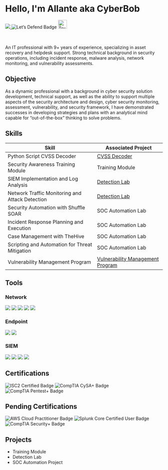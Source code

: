 # Hello, I'm Allante aka CyberBob

<a href="https://www.linkedin.com/in/allantejohnsond/">
    <img src="https://img.shields.io/badge/-LinkedIn-0072b1?&style=for-the-badge&logo=linkedin&logoColor=white" />
</a>
<a href="https://app.letsdefend.io/user/cyberbob" style="text-decoration: none;">
    <img src="https://img.shields.io/badge/Let’s_Defend-blue?style=for-the-badge&logo=security&logoColor=white" alt="Let’s Defend Badge" />
</a>
<a href="https://tryhackme.com/p/CyberBobby">
    <img src="https://tryhackme-badges.s3.amazonaws.com/CyberBobby.png" alt="TryHackMe" height="28">
</a>

<br><br>
An IT professional with 9+ years of experience, specializing in asset recovery and helpdesk support. Strong technical background in security operations, including incident response, malware analysis, network monitoring, and vulnerability assessments.

## Objective

As a dynamic professional with a background in cyber security solution development, technical support, as well as the ability to support multiple aspects of the security architecture and design, cyber security monitoring, assessment, vulnerability, and security framework, I have demonstrated successes in developing strategies and plans with an analytical mind capable for “out-of-the-box” thinking to solve problems.

## Skills

| Skill                                         | Associated Project         |
|-----------------------------------------------|----------------------------|
| Python Script CVSS Decoder | <a href="https://github.com/CyberAllante/CVSS-Decoder" target="_blank">CVSS Decoder</a> |
| Security Awareness Training Module | Training Module |
| SIEM Implementation and Log Analysis          | <a href="https://github.com/CyberAllante/Detection-Lab">Detection Lab</a>|
| Network Traffic Monitoring and Attack Detection | <a href="https://github.com/CyberAllante/Detection-Lab">Detection Lab</a>|
| Security Automation with Shuffle SOAR         | SOC Automation Lab|
| Incident Response Planning and Execution      | SOC Automation Lab|
| Case Management with TheHive                  | SOC Automation Lab|
| Scripting and Automation for Threat Mitigation | SOC Automation Lab|
| Vulnerability Management Program | <a href="https://github.com/CyberAllante/cyberrange">Vulnerability Management Program</a>|

## Tools

### Network
<div> 
<img src="https://img.shields.io/badge/-Wireshark-1679A7?&style=for-the-badge&logo=Wireshark&logoColor=white" /> 
<img src="https://img.shields.io/badge/-Suricata-EF3B2D?&style=for-the-badge&logo=Suricata&logoColor=white" /> 
<img src="https://img.shields.io/badge/-Metasploit-008080?&style=for-the-badge&logo=Metasploit&logoColor=white" /> 
<img src="https://img.shields.io/badge/-Hydra-FF6347?&style=for-the-badge&logo=Hydra&logoColor=white" /> 
<img src="https://img.shields.io/badge/-Burp%20Suite-F77F00?&style=for-the-badge&logo=Burp%20Suite&logoColor=white" /> 
</div>

### Endpoint
<div>
    <img src="https://img.shields.io/badge/-Microsoft_Defender_for_Endpoint-00A4EF?&style=for-the-badge&logo=Microsoft&logoColor=white" />
    <img src="https://img.shields.io/badge/-Velociraptor-4B275F?&style=for-the-badge&logo=Velociraptor&logoColor=white" />
</div>

### SIEM
<div>
    <img src="https://img.shields.io/badge/-Splunk-000000?&style=for-the-badge&logo=Splunk&logoColor=white" />
    <img src="https://img.shields.io/badge/-Elastic-005571?&style=for-the-badge&logo=Elastic&logoColor=white" />
    <img src="https://img.shields.io/badge/-Sentinel-5C2D91?&style=for-the-badge&logo=Microsoft%20Azure&logoColor=white" />
    <img src="https://img.shields.io/badge/-Wazuh-02569B?&style=for-the-badge&logo=ElasticStack&logoColor=white" />
</div>

## Certifications
<div>
<img src="https://img.shields.io/badge/-ISC2%20Certified-000080?style=for-the-badge&logo=ISC2&logoColor=white" alt="ISC2 Certified Badge" />
<img src="https://img.shields.io/badge/-CySA%2B-006400?style=for-the-badge&logo=CompTIA&logoColor=white" alt="CompTIA CySA+ Badge" /> 
<img src="https://img.shields.io/badge/-CompTIA%20Pentest%2B-FF4500?style=for-the-badge&logo=CompTIA&logoColor=white" alt="CompTIA Pentest+ Badge" /> 
</div>

## Pending Certifications
<div> 
     <img src="https://img.shields.io/badge/-AWS%20Cloud%20Practitioner-FF9900?style=for-the-badge&logo=Amazon%20AWS&logoColor=white" alt="AWS Cloud Practitioner Badge" />
    <img src="https://img.shields.io/badge/-Splunk%20Core%20Certified%20User-2F4F4F?style=for-the-badge&logo=Splunk&logoColor=white" alt="Splunk Core Certified User Badge" /> 
    <img src="https://img.shields.io/badge/-CompTIA%20Security%2B-0078D4?style=for-the-badge&logo=CompTIA&logoColor=white" alt="CompTIA Security+ Badge" />
</div>


## Projects
- Training Module
- Detection Lab
- SOC Automation Project
